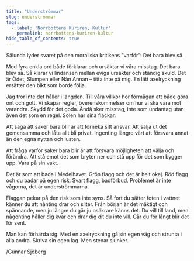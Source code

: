 ```yaml
---
title: "Underströmmar"
slug: understrommar
tags:
  - label: 'Norrbottens Kuriren, Kultur'
    permalink: norrbottens-kuriren-kultur
hide_table_of_contents: true
---
```

Sålunda lyder svaret på den moraliska kritikens ”varför”: Det bara blev så. 

<!--truncate-->

Med fyra enkla ord både förklarar och ursäktar vi våra misstag. Det bara blev så. Så klarar vi lindansen mellan eviga ursäkter och ständig skuld. Det är Ödet, Slumpen eller Nån Annan – titta inte på mig. En lätt axelryckning ersätter den bikt som borde följa. 

Jag tror inte det håller i längden. Till våra villkor hör förmågan att både göra ont och gott. Vi skapar regler, överenskommelser om hur vi ska vara mot varandra. Skydd för det goda. Ändå sker misstag, inte som undantag utan även det som en regel. Solen har sina fläckar. 

Att säga att saker bara blir är att förneka sitt ansvar. Att sälja ut det gemensamma och låta allt bli privat. Ingenting längre värt att försvara annat än den egna nyttan och lusten. 

Att fråga varför saker bara blir är att försvara möjligheten att välja och förändra. Att stå emot det som bryter ner och stå upp för det som bygger upp. Vara på sin vakt.

Det är som att bada i Medelhavet. Grön flagg och det är helt okej. Röd flagg och du badar på egen risk. Svart flagg, badförbud. Problemet är inte vågorna, det är underströmmarna. 

Flaggan pekar på den risk som inte syns. Så fort du sätter foten i vattnet känner du att nånting drar och sliter. Från början är det mäktigt och spännande, men ju längre du går ju osäkrare känns det. Du vill till land, men någonting håller dig kvar och drar dig dit du inte vill. Går du för långt blir det för sent. 

Man kan förhärda sig. Med en axelryckning gå sin egen väg och strunta i alla andra. Skriva sin egen lag. Men stenar sjunker.

/Gunnar Sjöberg
